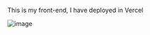 This is my front-end, I have deployed in Vercel

![image](https://github.com/user-attachments/assets/5f165e5c-fc8b-4e99-a273-c9409815b4d0)
